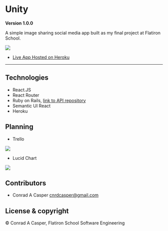 # Unity 

**Version 1.0.0**

A simple image sharing social media app built as my final project at Flatiron School. 

![](https://i.imgur.com/gVUOarB.png)

- [Live App Hosted on Heroku](https://evening-eyrie-02136.herokuapp.com/)

--- 

## Technologies

- React.JS
- React Router
- Ruby on Rails, [link to API repository](https://github.com/conradcasper22/unity_backend)
- Semantic UI React
- Heroku

## Planning

- Trello

![](https://i.imgur.com/jKaNCGF.jpg)

- Lucid Chart

![](https://i.imgur.com/ubfvKge.png)

## Contributors 

- Conrad A Casper <cnrdcasper@gmail.com>

## License & copyright

© Conrad A Casper, Flatiron School Software Engineering 